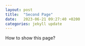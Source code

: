 ```yaml
---
layout: post
title:  "Second Page"
date:   2023-06-21 09:27:40 +0200
categories: jekyll update
---
```

How to show this page?

